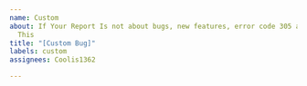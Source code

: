 ```yaml
---
name: Custom
about: If Your Report Is not about bugs, new features, error code 305 and 758 Choose
  This
title: "[Custom Bug]"
labels: custom
assignees: Coolis1362

---
```



